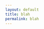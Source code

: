 ```yaml
---
layout: default
title: blah
permalink: blah
---
```

<!-- Add an essay or interpretive material below this line,
using HTML or markdown.  Do not modify this file above this line -->
